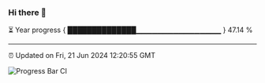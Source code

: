 ### Hi there 👋

⏳ Year progress { ██████████████▁▁▁▁▁▁▁▁▁▁▁▁▁▁▁▁ } 47.14 %

---

⏰ Updated on Fri, 21 Jun 2024 12:20:55 GMT

![Progress Bar CI](https://github.com/liununu/liununu/workflows/Progress%20Bar%20CI/badge.svg)
